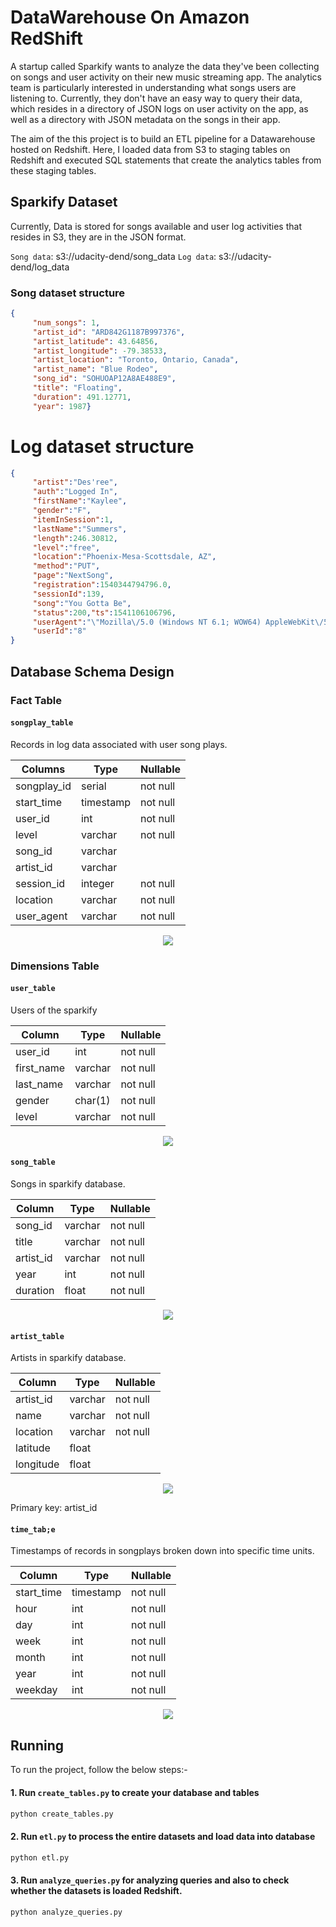 # DataWarehouse On Amazon RedShift

A startup called Sparkify wants to analyze the data they've been collecting on songs and user activity on their new music streaming app. The analytics team is particularly interested in understanding what songs users are listening to. Currently, they don't have an easy way to query their data, which resides in a directory of JSON logs on user activity on the app, as well as a directory with JSON metadata on the songs in their app.

The aim of the this project is  to build an ETL pipeline for a Datawarehouse hosted on Redshift. Here, I loaded data from S3 to staging tables on Redshift and executed SQL statements that create the analytics tables from these staging tables.

## Sparkify Dataset

Currently, Data is stored for songs available and user log activities that resides in S3, they are in the JSON format.

`Song data`: s3://udacity-dend/song_data
`Log data`: s3://udacity-dend/log_data

### Song dataset structure

```json
{
     "num_songs": 1, 
     "artist_id": "ARD842G1187B997376", 
     "artist_latitude": 43.64856, 
     "artist_longitude": -79.38533, 
     "artist_location": "Toronto, Ontario, Canada", 
     "artist_name": "Blue Rodeo", 
     "song_id": "SOHUOAP12A8AE488E9", 
     "title": "Floating", 
     "duration": 491.12771, 
     "year": 1987}
```

# Log dataset structure

```json
{
     "artist":"Des'ree",
     "auth":"Logged In",
     "firstName":"Kaylee",
     "gender":"F",
     "itemInSession":1,
     "lastName":"Summers",
     "length":246.30812,
     "level":"free",
     "location":"Phoenix-Mesa-Scottsdale, AZ",
     "method":"PUT",
     "page":"NextSong",
     "registration":1540344794796.0,
     "sessionId":139,
     "song":"You Gotta Be",
     "status":200,"ts":1541106106796,
     "userAgent":"\"Mozilla\/5.0 (Windows NT 6.1; WOW64) AppleWebKit\/537.36 (KHTML, like Gecko) Chrome\/35.0.1916.153 Safari\/537.36\"",
     "userId":"8"
}
```

## Database Schema Design

### Fact Table

#### `songplay_table`

Records in log data associated with user song plays.

|   Columns    |            Type        | Nullable |
| -----------  | ---------------------  | -------- |
| songplay_id  | serial                 | not null | (Primary Key)
| start_time   | timestamp              | not null |
| user_id      | int                    | not null |
| level        | varchar                | not null |
| song_id      | varchar                |          |
| artist_id    | varchar                |          |
| session_id   | integer                | not null |
| location     | varchar                | not null |
| user_agent   | varchar                | not null |

<p align="center">
<img src="images/songplay_table.png"  >
</p>
    
### Dimensions Table

#### `user_table`

Users of the sparkify

|   Column   |       Type        | Nullable |
| ---------- | ----------------- | -------- |
| user_id    | int               | not null | (Primary Key)
| first_name | varchar           | not null |
| last_name  | varchar           | not null |
| gender     | char(1)           | not null |
| level      | varchar           | not null |
    
<p align="center">
<img src="images/user_table.png">
</p>
 
#### `song_table`

Songs in sparkify database.

|  Column   |         Type       | Nullable |
| --------- | ------------------ | -------- |
| song_id   | varchar            | not null | (Primary Key)
| title     | varchar            | not null |
| artist_id | varchar            | not null |
| year      | int                | not null |
| duration  | float              | not null |

<p align="center">
<img src="images/song_table.png">
</p>
    
#### `artist_table`

Artists in sparkify database.

|  Column   |         Type      | Nullable |
| --------- | ----------------- | -------- |
| artist_id | varchar           | not null | (Primary Key)
| name      | varchar           | not null |
| location  | varchar           | not null |
| latitude  | float             |          |
| longitude | float             |          |
    
<p align="center">
<img src="images/artist_table.png">
</p>
 
Primary key: artist_id

#### `time_tab;e`

Timestamps of records in songplays broken down into specific time units.

|   Column   |            Type          | Nullable |
| ---------- | ------------------------ | -------- |
| start_time | timestamp                | not null | (Primary Key)
| hour       | int                      | not null |
| day        | int                      | not null |
| week       | int                      | not null |
| month      | int                      | not null |
| year       | int                      | not null |
| weekday    | int                      | not null |
    
<p align="center">
<img src="images/time_table.png">
</p>
 
## Running

To run the project, follow the below steps:-
    
#### 1. Run `create_tables.py` to create your database and tables
``` sh
python create_tables.py
```
    
#### 2. Run `etl.py` to process the entire datasets and load data into database
``` sh
python etl.py
```

#### 3. Run `analyze_queries.py` for analyzing queries and also to check whether the datasets is loaded Redshift.
``` sh
python analyze_queries.py
```